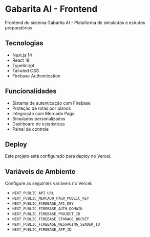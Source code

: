 # Gabarita AI - Frontend

Frontend do sistema Gabarita AI - Plataforma de simulados e estudos preparatórios.

## Tecnologias

- Next.js 14
- React 18
- TypeScript
- Tailwind CSS
- Firebase Authentication

## Funcionalidades

- Sistema de autenticação com Firebase
- Proteção de rotas por planos
- Integração com Mercado Pago
- Simulados personalizados
- Dashboard de estatísticas
- Painel de controle

## Deploy

Este projeto está configurado para deploy no Vercel.

## Variáveis de Ambiente

Configure as seguintes variáveis no Vercel:

- `NEXT_PUBLIC_API_URL`
- `NEXT_PUBLIC_MERCADO_PAGO_PUBLIC_KEY`
- `NEXT_PUBLIC_FIREBASE_API_KEY`
- `NEXT_PUBLIC_FIREBASE_AUTH_DOMAIN`
- `NEXT_PUBLIC_FIREBASE_PROJECT_ID`
- `NEXT_PUBLIC_FIREBASE_STORAGE_BUCKET`
- `NEXT_PUBLIC_FIREBASE_MESSAGING_SENDER_ID`
- `NEXT_PUBLIC_FIREBASE_APP_ID`
